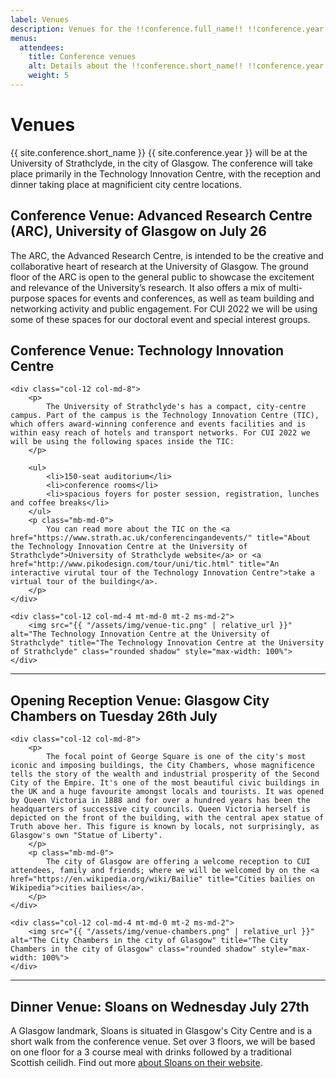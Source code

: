 ```yaml
---
label: Venues
description: Venues for the !!conference.full_name!! !!conference.year!! conference in the city of Glasgow.
menus:
  attendees:
    title: Conference venues
    alt: Details about the !!conference.short_name!! !!conference.year!! conference venues.
    weight: 5
---
```


# Venues

{{ site.conference.short_name }} {{ site.conference.year }} will be at the University of Strathclyde, in the city of Glasgow. The conference will take place primarily in the Technology Innovation Centre, with the reception and dinner taking place at magnificient city centre locations.

## Conference Venue: Advanced Research Centre (ARC), University of Glasgow on July 26

The ARC, the Advanced Research Centre, is intended to be the creative and collaborative heart of research at the University of Glasgow. The ground floor of the ARC is open to the general public to showcase the excitement and relevance of the University’s research. It also offers a mix of multi-purpose spaces for events and conferences, as well as team building and networking activity and public engagement. For CUI 2022 we will be using some of these spaces for our doctoral event and special interest groups.


## Conference Venue: Technology Innovation Centre

<div class="row">

    <div class="col-12 col-md-8">
        <p>
            The University of Strathclyde's has a compact, city-centre campus. Part of the campus is the Technology Innovation Centre (TIC), which offers award-winning conference and events facilities and is within easy reach of hotels and transport networks. For CUI 2022 we will be using the following spaces inside the TIC:
        </p>

        <ul>
            <li>150-seat auditorium</li>
            <li>conference rooms</li>
            <li>spacious foyers for poster session, registration, lunches and coffee breaks</li>
        </ul>
        <p class="mb-md-0">
            You can read more about the TIC on the <a href="https://www.strath.ac.uk/conferencingandevents/" title="About the Technology Innovation Centre at the University of Strathclyde">University of Strathclyde website</a> or <a href="http://www.pikodesign.com/tour/uni/tic.html" title="An interactive virutal tour of the Technology Innovation Centre">take a virtual tour of the building</a>.
        </p>
    </div>

    <div class="col-12 col-md-4 mt-md-0 mt-2 ms-md-2">
        <img src="{{ "/assets/img/venue-tic.png" | relative_url }}" alt="The Technology Innovation Centre at the University of Strathclyde" title="The Technology Innovation Centre at the University of Strathclyde" class="rounded shadow" style="max-width: 100%">
    </div>

</div>

----

## Opening Reception Venue: Glasgow City Chambers on Tuesday 26th July   

<div class="row">

    <div class="col-12 col-md-8">
        <p>
            The focal point of George Square is one of the city's most iconic and imposing buildings, the City Chambers, whose magnificence tells the story of the wealth and industrial prosperity of the Second City of the Empire. It's one of the most beautiful civic buildings in the UK and a huge favourite amongst locals and tourists. It was opened by Queen Victoria in 1888 and for over a hundred years has been the headquarters of successive city councils. Queen Victoria herself is depicted on the front of the building, with the central apex statue of Truth above her. This figure is known by locals, not surprisingly, as Glasgow's own "Statue of Liberty".
        </p>
        <p class="mb-md-0">
            The city of Glasgow are offering a welcome reception to CUI attendees, family and friends; where we will be welcomed by on the <a href="https://en.wikipedia.org/wiki/Bailie" title="Cities bailies on Wikipedia">cities bailies</a>. 
        </p>
    </div>

    <div class="col-12 col-md-4 mt-md-0 mt-2 ms-md-2">
        <img src="{{ "/assets/img/venue-chambers.png" | relative_url }}" alt="The City Chambers in the city of Glasgow" title="The City Chambers in the city of Glasgow" class="rounded shadow" style="max-width: 100%">
    </div>

</div>


----

## Dinner Venue: Sloans on Wednesday July 27th 

A Glasgow landmark, Sloans is situated in Glasgow's City Centre and is a short walk from the conference venue. Set over 3 floors, we will be based on one floor for a 3 course meal with drinks followed by a traditional Scottish ceilidh. Find out more [about Sloans on their website](https://www.sloansglasgow.com/ "Sloans Glasgow website").

